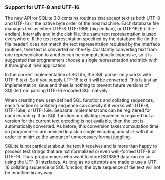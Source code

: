 ### Support for UTF\-8 and UTF\-16



The new API for SQLite 3\.0 contains routines that accept text as
both UTF\-8 and UTF\-16 in the native byte order of the host machine.
Each database file manages text as either UTF\-8, UTF\-16BE (big\-endian),
or UTF\-16LE (little\-endian). Internally and in the disk file, the
same text representation is used everywhere. If the text representation
specified by the database file (in the file header) does not match
the text representation required by the interface routines, then text
is converted on\-the\-fly.
Constantly converting text from one representation to another can be
computationally expensive, so it is suggested that programmers choose a
single representation and stick with it throughout their application.




In the current implementation of SQLite, the SQL parser only works
with UTF\-8 text. So if you supply UTF\-16 text it will be converted.
This is just an implementation issue and there is nothing to prevent
future versions of SQLite from parsing UTF\-16 encoded SQL natively.




When creating new user\-defined SQL functions and collating sequences,
each function or collating sequence can specify if it works with
UTF\-8, UTF\-16be, or UTF\-16le. Separate implementations can be registered
for each encoding. If an SQL function or collating sequence is required
but a version for the current text encoding is not available, then 
the text is automatically converted. As before, this conversion takes
computation time, so programmers are advised to pick a single
encoding and stick with it in order to minimize the amount of unnecessary
format juggling.




SQLite is not particular about the text it receives and is more than
happy to process text strings that are not normalized or even
well\-formed UTF\-8 or UTF\-16\. Thus, programmers who want to store
ISO8859 data can do so using the UTF\-8 interfaces. As long as no
attempts are made to use a UTF\-16 collating sequence or SQL function,
the byte sequence of the text will not be modified in any way.



